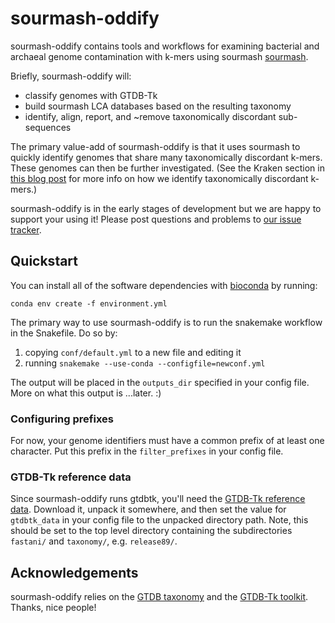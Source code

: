 # sourmash-oddify

sourmash-oddify contains tools and workflows for examining bacterial
and archaeal genome contamination with k-mers using sourmash
[sourmash](http://sourmash.rtfd.io/).

Briefly, sourmash-oddify will:

* classify genomes with GTDB-Tk
* build sourmash LCA databases based on the resulting taxonomy
* identify, align, report, and ~remove taxonomically discordant sub-sequences

The primary value-add of sourmash-oddify is that it uses sourmash to
quickly identify genomes that share many taxonomically discordant
k-mers. These genomes can then be further investigated.  (See the
Kraken section in [this blog
post](http://ivory.idyll.org/blog/2017-something-about-kmers.html) for
more info on how we identify taxonomically discordant k-mers.)

sourmash-oddify is in the early stages of development but we are happy
to support your using it! Please post questions and problems to [our
issue tracker](https://github.com/dib-lab/sourmash-oddify/issues).

## Quickstart

You can install all of the software dependencies with
[bioconda](https://bioconda.github.io/) by running:

```
conda env create -f environment.yml
```

The primary way to use sourmash-oddify is to run the snakemake
workflow in the Snakefile. Do so by:

1. copying `conf/default.yml` to a new file and editing it
2. running `snakemake --use-conda --configfile=newconf.yml`

The output will be placed in the `outputs_dir` specified in your config file.
More on what this output is ...later. :)

### Configuring prefixes

For now, your genome identifiers must have a common prefix of at least one
character. Put this prefix in the `filter_prefixes` in your config file.

### GTDB-Tk reference data

Since sourmash-oddify runs gtdbtk, you'll need the [GTDB-Tk reference
data](https://github.com/Ecogenomics/GTDBTk/blob/stable/README.md).
Download it, unpack it somewhere, and then set the value for
`gtdbtk_data` in your config file to the unpacked directory path.
Note, this should be set to the top level directory containing the
subdirectories `fastani/` and `taxonomy/`, e.g.  `release89/`.

## Acknowledgements

sourmash-oddify relies on the [GTDB
taxonomy](https://www.biorxiv.org/content/10.1101/256800v2) and the
[GTDB-Tk toolkit](https://github.com/Ecogenomics/GtdbTk). Thanks, nice
people!

